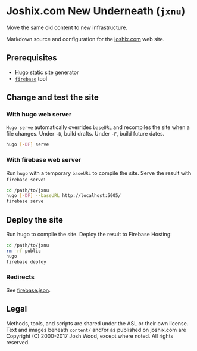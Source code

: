 # Joshix.com New Underneath (`jxnu`)

Move the same old content to new infrastructure.

Markdown source and configuration for the [joshix.com][jx] web site.

## Prerequisites

* [Hugo][hugo] static site generator
* [`firebase`][firebase-cli] tool

## Change and test the site

### With hugo web server

`Hugo serve` automatically overrides `baseURL` and recompiles the site when a file changes. Under `-D`, build drafts. Under `-F`, build future dates.

```sh
hugo [-DF] serve
```

### With firebase web server

Run `hugo` with a temporary `baseURL` to compile the site. Serve the result with `firebase serve`:

```sh
cd /path/to/jxnu
hugo [-DF] --baseURL http://localhost:5005/
firebase serve
```

## Deploy the site

Run hugo to compile the site. Deploy the result to Firebase Hosting:

```sh
cd /path/to/jxnu
rm -rf public
hugo
firebase deploy
```

### Redirects

See [firebase.json][firebase.json].

## Legal

Methods, tools, and scripts are shared under the ASL or their own license. Text and images beneath `content/` and/or as published on joshix.com are Copyright (C) 2000-2017 Josh Wood, except where noted. All rights reserved.

[firebase-cli]: https://firebase.google.com/docs/cli#install_the_firebase_cli
[firebase.json]: firebase.json
[hugo]: https://gohugo.io/
[jx]: https://joshix.com/
[nodejs]: https://nodejs.org/
